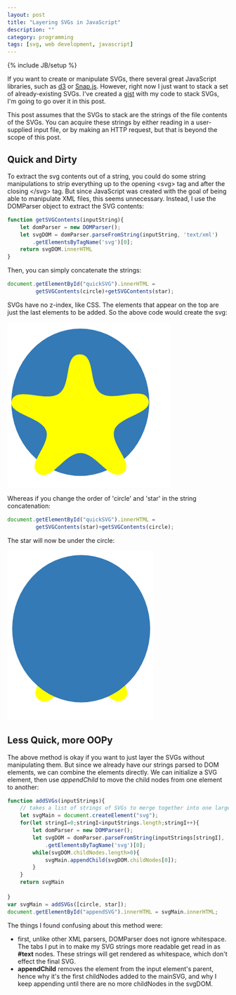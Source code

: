 ```yaml
---
layout: post
title: "Layering SVGs in JavaScript"
description: ""
category: programming
tags: [svg, web development, javascript]
---
```

{% include JB/setup %}

If you want to create or manipulate SVGs, there several great JavaScript libraries, such
as [d3](https://d3js.org/) or [Snap.js](http://snapsvg.io/). However, right now I just
want to stack a set of already-existing SVGs. I've created a
[gist](https://gist.github.com/CatherineH/5d923ec585acdb89ab2df34c095a681c) with my code
to stack SVGs, I'm going to go over it in this post.

This post assumes that the SVGs to stack are the strings of the file contents of the SVGs.
 You can acquire these strings by either reading in a user-supplied input file, or by
 making an HTTP request, but that is beyond the scope of this post.

Quick and Dirty
---------------

To extract the svg contents out of a string, you could do some string manipulations to
strip everything up to the opening \<svg\> tag and after the closing \</svg\> tag. But
since JavaScript was created with the goal of being able to manipulate XML files, this
seems unnecessary. Instead, I use the DOMParser object to extract the SVG contents:

```javascript
function getSVGContents(inputString){
    let domParser = new DOMParser();
    let svgDOM = domParser.parseFromString(inputString, 'text/xml')
        .getElementsByTagName('svg')[0];
    return svgDOM.innerHTML
}
```

Then, you can simply concatenate the strings:

```javascript
document.getElementById("quickSVG").innerHTML =
         getSVGContents(circle)+getSVGContents(star);
```

SVGs have no z-index, like CSS. The elements that appear on the top are just the last
elements to be added. So the above code would create the svg:

![star over circle SVG](https://raw.githubusercontent.com/CatherineH/CatherineH.github.io/master/_posts/images/layering_svgs/star_over_circle.png)

Whereas if you change the order of 'circle' and 'star' in the string concatenation:

```javascript
document.getElementById("quickSVG").innerHTML =
         getSVGContents(star)+getSVGContents(circle);
```

The star will now be under the circle:

![circle over star SVG](https://raw.githubusercontent.com/CatherineH/CatherineH.github.io/master/_posts/images/layering_svgs/circle_over_star.png)

Less Quick, more OOPy
---------------------

The above method is okay if you want to just layer the SVGs without manipulating them.
But since we already have our strings parsed to DOM elements, we can combine the elements
directly. We can initialize a SVG element, then use *appendChild* to move the child nodes
from one element to another:

```javascript
function addSVGs(inputStrings){
    // takes a list of strings of SVGs to merge together into one large element
    let svgMain = document.createElement("svg");
    for(let stringI=0;stringI<inputStrings.length;stringI++){
        let domParser = new DOMParser();
        let svgDOM = domParser.parseFromString(inputStrings[stringI], 'text/xml')
            .getElementsByTagName('svg')[0];
        while(svgDOM.childNodes.length>0){
            svgMain.appendChild(svgDOM.childNodes[0]);
        }
    }
    return svgMain

}
var svgMain = addSVGs([circle, star]);
document.getElementById("appendSVG").innerHTML = svgMain.innerHTML;
```

The things I found confusing about this method were:

- first, unlike other XML parsers, DOMParser does not ignore whitespace. The tabs I put
in to make my SVG strings more readable get read in as **#text** nodes. These strings will
get rendered as whitespace, which don't effect the final SVG.
- **appendChild** removes the element from the input element's parent, hence why it's the
first childNodes added to the mainSVG, and why I keep appending until there are no more
childNodes in the svgDOM.
